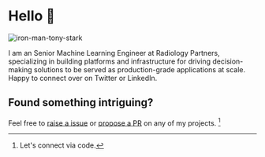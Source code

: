 # Hello 👋

![iron-man-tony-stark](https://user-images.githubusercontent.com/28994239/235367925-80c620d1-4b56-4b35-ae76-d9ef1e1ab15d.gif)

I am an Senior Machine Learning Engineer at Radiology Partners, specializing in building platforms and infrastructure for driving decision-making solutions to be served as production-grade applications at scale. Happy to connect over on Twitter or LinkedIn.

## Found something intriguing?

Feel free to [raise a issue](https://docs.github.com/en/issues/tracking-your-work-with-issues/creating-an-issue) or [propose a PR](https://docs.github.com/en/pull-requests/collaborating-with-pull-requests/proposing-changes-to-your-work-with-pull-requests/creating-a-pull-request) on any of my projects. [^1]

[^1]: Let's connect via code. 
